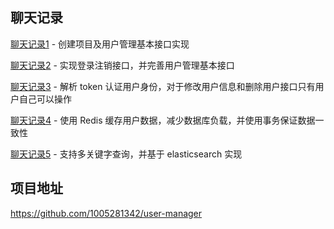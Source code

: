 ## 聊天记录

[聊天记录1](1_用户CRUD接口.md) - 创建项目及用户管理基本接口实现

[聊天记录2](2_登录注销接口.md) - 实现登录注销接口，并完善用户管理基本接口

[聊天记录3](3_身份认证及权限控制.md) - 解析 token 认证用户身份，对于修改用户信息和删除用户接口只有用户自己可以操作

[聊天记录4](4_缓存.md) - 使用 Redis 缓存用户数据，减少数据库负载，并使用事务保证数据一致性

[聊天记录5](5_搜索.md) - 支持多关键字查询，并基于 elasticsearch 实现

## 项目地址

https://github.com/1005281342/user-manager

